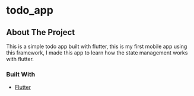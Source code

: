 # todo_app

## About The Project

This is a simple todo app built with flutter, this is my first mobile app using this framework, I made this app to learn how the state management works with flutter.

### Built With

* [Flutter](https://flutter.dev/)
